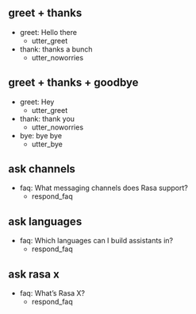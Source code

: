 ## greet + thanks

* greet: Hello there
  - utter_greet
* thank: thanks a bunch
  - utter_noworries

## greet + thanks + goodbye

* greet: Hey
  - utter_greet
* thank: thank you
  - utter_noworries
* bye: bye bye
  - utter_bye



## ask channels

* faq: What messaging channels does Rasa support?
  - respond_faq

## ask languages
* faq: Which languages can I build assistants in?
  - respond_faq

## ask rasa x
* faq: What’s Rasa X?
  - respond_faq
